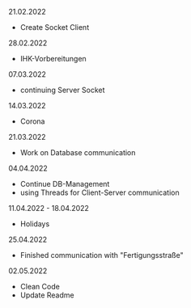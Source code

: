 21.02.2022
 - Create Socket Client

28.02.2022
 - IHK-Vorbereitungen

07.03.2022
 - continuing Server Socket

14.03.2022
 - Corona

21.03.2022
- Work on Database communication

04.04.2022
 - Continue DB-Management
 - using Threads for Client-Server communication

11.04.2022 - 18.04.2022  
 - Holidays

25.04.2022
 - Finished communication with "Fertigungsstraße"

02.05.2022
 - Clean Code
 - Update Readme
